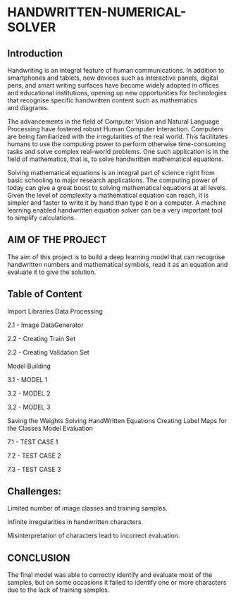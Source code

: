 # HANDWRITTEN-NUMERICAL-SOLVER

## Introduction

Handwriting is an integral feature of human communications. In addition to smartphones and tablets, new devices such as interactive panels, digital pens, and smart writing surfaces have become widely adopted in offices and educational institutions, opening up new opportunities for technologies that recognise specific handwritten content such as mathematics and diagrams. 

The advancements in the field of Computer Vision and Natural Language Processing have fostered robust Human Computer Interaction. Computers are being familiarized with the irregularities of the real world. This facilitates humans to use the computing power to perform otherwise time-consuming tasks and solve complex real-world problems. One such application is in the field of mathematics, that is, to solve handwritten mathematical equations.

Solving mathematical equations is an integral part of science right from basic schooling to major research applications. The computing power of today can give a great boost to solving mathematical equations at all levels. Given the level of complexity a mathematical equation can reach, it is simpler and faster to write it by hand than type it on a computer. A machine learning enabled handwritten equation solver can be a very important tool to simplify calculations. 


## AIM OF THE PROJECT

The aim of this project is to build a deep learning model that can recognise handwritten numbers and mathematical symbols, read it as an equation and evaluate it to give the solution.


## Table of Content

Import Libraries
Data Processing

2.1 - Image DataGenerator

2.2 - Creating Train Set

2.2 - Creating Validation Set

Model Building

3.1 - MODEL 1

3.2 - MODEL 2

3.2 - MODEL 3

Saving the Weights
Solving HandWritten Equations
Creating Label Maps for the Classes
Model Evaluation

7.1 - TEST CASE 1

7.2 - TEST CASE 2

7.3 - TEST CASE 3

## Challenges:

Limited number of image classes and training samples.

Infinite irregularities in handwritten characters.

Misinterpretation of characters lead to incorrect evaluation.

## CONCLUSION

The final model was able to correctly identify and evaluate most of the samples, but on some occasions it failed to identify one or more characters due to the lack of training samples.
